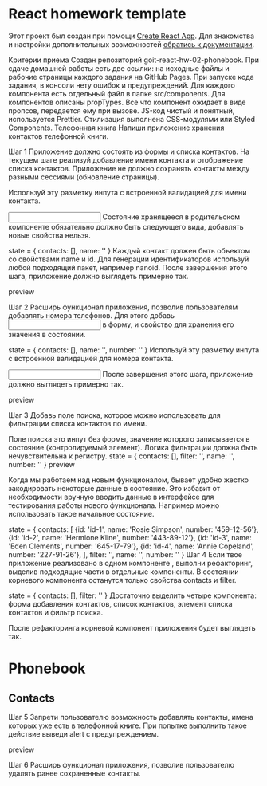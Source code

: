 # React homework template

Этот проект был создан при помощи
[Create React App](https://github.com/facebook/create-react-app). Для знакомства
и настройки дополнительных возможностей
[обратись к документации](https://facebook.github.io/create-react-app/docs/getting-started).


Критерии приема
Создан репозиторий goit-react-hw-02-phonebook.
При сдаче домашней работы есть две ссылки: на исходные файлы и рабочие страницы каждого задания на GitHub Pages.
При запуске кода задания, в консоли нету ошибок и предупреждений.
Для каждого компонента есть отдельный файл в папке src/components.
Для компонентов описаны propTypes.
Все что компонент ожидает в виде пропсов, передается ему при вызове.
JS-код чистый и понятный, используется Prettier.
Стилизация выполнена CSS-модулями или Styled Components.
Телефонная книга
Напиши приложение хранения контактов телефонной книги.

Шаг 1
Приложение должно состоять из формы и списка контактов. На текущем шаге реализуй добавление имени контакта и отображение списка контактов. Приложение не должно сохранять контакты между разными сессиями (обновление страницы).

Используй эту разметку инпута с встроенной валидацией для имени контакта.

<input
  type="text"
  name="name"
  pattern="^[a-zA-Zа-яА-Я]+(([' -][a-zA-Zа-яА-Я ])?[a-zA-Zа-яА-Я]*)*$"
  title="Name may contain only letters, apostrophe, dash and spaces. For example Adrian, Jacob Mercer, Charles de Batz de Castelmore d'Artagnan"
  required
/>
Состояние хранящееся в родительском компоненте <App> обязательно должно быть следующего вида, добавлять новые свойства нельзя.

state = {
  contacts: [],
  name: ''
}
Каждый контакт должен быть объектом со свойствами name и id. Для генерации идентификаторов используй любой подходящий пакет, например nanoid. После завершения этого шага, приложение должно выглядеть примерно так.

preview

Шаг 2
Расширь функционал приложения, позволив пользователям добавлять номера телефонов. Для этого добавь <input type="tel"> в форму, и свойство для хранения его значения в состоянии.

state = {
  contacts: [],
  name: '',
  number: ''
}
Используй эту разметку инпута с встроенной валидацией для номера контакта.

<input
  type="tel"
  name="number"
  pattern="\+?\d{1,4}?[-.\s]?\(?\d{1,3}?\)?[-.\s]?\d{1,4}[-.\s]?\d{1,4}[-.\s]?\d{1,9}"
  title="Phone number must be digits and can contain spaces, dashes, parentheses and can start with +"
  required
/>
После завершения этого шага, приложение должно выглядеть примерно так.

preview

Шаг 3
Добавь поле поиска, которое можно использовать для фильтрации списка контактов по имени.

Поле поиска это инпут без формы, значение которого записывается в состояние (контролируемый элемент).
Логика фильтрации должна быть нечувствительна к регистру.
state = {
  contacts: [],
  filter: '',
  name: '',
  number: ''
}
preview


Когда мы работаем над новым функционалом, бывает удобно жестко закодировать некоторые данные в состояние. Это избавит от необходимости вручную вводить данные в интерфейсе для тестирования работы нового функционала. Например можно использовать такое начальное состояние.

state = {
  contacts: [
    {id: 'id-1', name: 'Rosie Simpson', number: '459-12-56'},
    {id: 'id-2', name: 'Hermione Kline', number: '443-89-12'},
    {id: 'id-3', name: 'Eden Clements', number: '645-17-79'},
    {id: 'id-4', name: 'Annie Copeland', number: '227-91-26'},
  ],
  filter: '',
  name: '',
  number: ''
}
Шаг 4
Если твое приложение реализовано в одном компоненте <App>, выполни рефакторинг, выделив подходящие части в отдельные компоненты. В состоянии корневого компонента <App> останутся только свойства contacts и filter.

state = {
  contacts: [],
  filter: ''
}
Достаточно выделить четыре компонента: форма добавления контактов, список контактов, элемент списка контактов и фильтр поиска.

После рефакторинга корневой компонент приложения будет выглядеть так.

<div>
  <h1>Phonebook</h1>
  <ContactForm ... />

  <h2>Contacts</h2>
  <Filter ... />
  <ContactList ... />
</div>
Шаг 5
Запрети пользователю возможность добавлять контакты, имена которых уже есть в телефонной книге. При попытке выполнить такое действие выведи alert с предупреждением.

preview

Шаг 6
Расширь функционал приложения, позволив пользователю удалять ранее сохраненные контакты.

